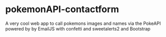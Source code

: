 # pokemonAPI-contactform
A very cool web app to call pokemons images and names via the PokeAPI powered by by EmailJS with confetti and sweetalerts2 and Bootstrap
